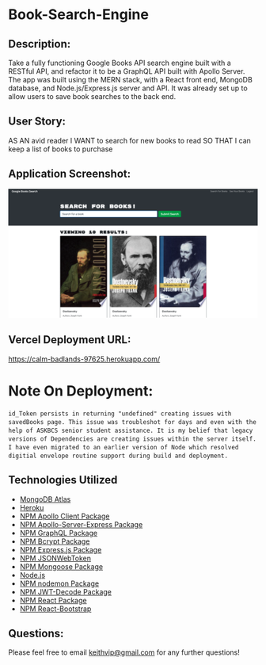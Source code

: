 # Book-Search-Engine

## Description:
Take a fully functioning Google Books API search engine built with a RESTful API, and refactor it to be a GraphQL API built with Apollo Server. The app was built using the MERN stack, with a React front end, MongoDB database, and Node.js/Express.js server and API. It was already set up to allow users to save book searches to the back end.

## User Story:
AS AN avid reader
I WANT to search for new books to read
SO THAT I can keep a list of books to purchase

## Application Screenshot:

![](/dist/Screen%20Shot%202022-07-23%20at%204.14.06%20PM.png)

## Vercel Deployment URL:

https://calm-badlands-97625.herokuapp.com/

# Note On Deployment:

`id_Token persists in returning "undefined" creating issues with savedBooks page. This issue was troubleshot for days and even with the help of ASKBCS senior student assistance. It is my belief that legacy versions of Dependencies are creating issues within the server itself. I have even migrated to an earlier version of Node which resolved digitial envelope routine support during build and deployment.`

## Technologies Utilized
- [MongoDB Atlas](https://www.mongodb.com/cloud/atlas)
- [Heroku](https://www.heroku.com)
- [NPM Apollo Client Package](https://www.npmjs.com/package/stripe)
- [NPM Apollo-Server-Express Package](https://www.npmjs.com/package/apollo-server-express)
- [NPM GraphQL Package](https://www.npmjs.com/package/graphql)
- [NPM Bcrypt Package](https://www.npmjs.com/package/bcrypt)
- [NPM Express.js Package](https://www.npmjs.com/package/express)
- [NPM JSONWebToken](https://www.npmjs.com/package/jsonwebtoken)
- [NPM Mongoose Package](https://www.npmjs.com/package/mongoose)
- [Node.js](https://nodejs.org/en/)
- [NPM nodemon Package](https://www.npmjs.com/package/nodemon)
- [NPM JWT-Decode Package](https://www.npmjs.com/package/jwt-decode)
- [NPM React Package](https://www.npmjs.com/package/react)
- [NPM React-Bootstrap](https://www.npmjs.com/package/react-bootstrap)


## Questions:
Please feel free to email keithvip@gmail.com for any further questions!
